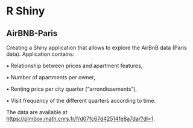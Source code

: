 # R Shiny 
## AirBNB-Paris

Creating a Shiny application that allows to explore the AirBnB data (Paris data). Application contains:

• Relationship between prices and apartment features,

• Number of apartments per owner,

• Renting price per city quarter (“arrondissements”),

• Visit frequency of the different quarters according to time.



The data are available at https://plmbox.math.cnrs.fr/f/d07fc67d42514fe8a7da/?dl=1.
